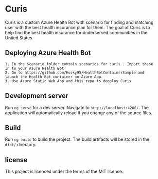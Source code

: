 # Curis

Curis is a custom Azure Health Bot with scenario for finding and matching user with the best health insurance plan for them. The goal of Curis is to help find the best health insurance for dnderserved communities in the United States. 

## Deploying Azure Health Bot 

    1. In the Scenario folder contain scenarios for curis . Import these in to your Azure Health Bot
    2. Go to https://github.com/Husky95/HealthBotContainerSample and launch the Health Bot container on Azure App.
    3. Use Azure Static Web App and this repo to deoploy Curis 

## Development server

Run `ng serve` for a dev server. Navigate to `http://localhost:4200/`. The application will automatically reload if you change any of the source files.

## Build

Run `ng build` to build the project. The build artifacts will be stored in the `dist/` directory.


## license 

 This project is licensed under the terms of the MIT license.
